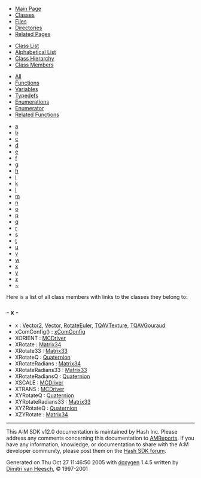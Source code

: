 <div class="tabs">

- [Main Page](index.md)
- <span id="current">[Classes](annotated.md)</span>
- [Files](files.md)
- [Directories](dirs.md)
- [Related Pages](pages.md)

</div>

<div class="tabs">

- [Class List](annotated.md)
- [Alphabetical List](classes.md)
- [Class Hierarchy](hierarchy.md)
- <span id="current">[Class Members](functions.md)</span>

</div>

<div class="tabs">

- <span id="current">[All](functions.md)</span>
- [Functions](functions_func.md)
- [Variables](functions_vars.md)
- [Typedefs](functions_type.md)
- [Enumerations](functions_enum.md)
- [Enumerator](functions_eval.md)
- [Related Functions](functions_rela.md)

</div>

<div class="tabs">

- [a](functions.md#index_a)
- [b](functions_0x62.md#index_b)
- [c](functions_0x63.md#index_c)
- [d](functions_0x64.md#index_d)
- [e](functions_0x65.md#index_e)
- [f](functions_0x66.md#index_f)
- [g](functions_0x67.md#index_g)
- [h](functions_0x68.md#index_h)
- [i](functions_0x69.md#index_i)
- [k](functions_0x6b.md#index_k)
- [l](functions_0x6c.md#index_l)
- [m](functions_0x6d.md#index_m)
- [n](functions_0x6e.md#index_n)
- [o](functions_0x6f.md#index_o)
- [p](functions_0x70.md#index_p)
- [q](functions_0x71.md#index_q)
- [r](functions_0x72.md#index_r)
- [s](functions_0x73.md#index_s)
- [t](functions_0x74.md#index_t)
- [u](functions_0x75.md#index_u)
- [v](functions_0x76.md#index_v)
- [w](functions_0x77.md#index_w)
- <span id="current">[x](functions_0x78.md#index_x)</span>
- [y](functions_0x79.md#index_y)
- [z](functions_0x7a.md#index_z)
- [~](functions_0x7e.md#index_~)

</div>

Here is a list of all class members with links to the classes they belong to:

### <span id="index_x" class="anchor">- x -</span>

- x : <a href="classVector2.md#9dd4e461268c8034f5c8564e155c67a6" class="el">Vector2</a>, <a href="classVector.md#9dd4e461268c8034f5c8564e155c67a6" class="el">Vector</a>, <a href="classRotateEuler.md#9dd4e461268c8034f5c8564e155c67a6" class="el">RotateEuler</a>, <a href="structTQAVTexture.md#9dd4e461268c8034f5c8564e155c67a6" class="el">TQAVTexture</a>, <a href="structTQAVGouraud.md#9dd4e461268c8034f5c8564e155c67a6" class="el">TQAVGouraud</a>
- xComConfig() : <a href="classxComConfig.md#72b41745127c07c547dbec408fb48e74" class="el">xComConfig</a>
- XORIENT : <a href="classMCDriver.md#dca29a1140aadadfd92b34a02fa516ef90c282b44b3ac4d471c847958062058e" class="el">MCDriver</a>
- XRotate : <a href="classMatrix34.md#bbce79da2370f9e02fed127f9c4d3c64" class="el">Matrix34</a>
- XRotate33 : <a href="classMatrix33.md#60694456fa864eb9fd0fbe7179d6d614" class="el">Matrix33</a>
- XRotateQ : <a href="classQuaternion.md#b10b0c1dc6c1e5ae2f185fcaed561f72" class="el">Quaternion</a>
- XRotateRadians : <a href="classMatrix34.md#0e8a14e7048a862f4a3905a9e7fe0283" class="el">Matrix34</a>
- XRotateRadians33 : <a href="classMatrix33.md#889f72090eee4546377cdce79ba1d212" class="el">Matrix33</a>
- XRotateRadiansQ : <a href="classQuaternion.md#743e737bdf4b64049d0fc6a7462b7705" class="el">Quaternion</a>
- XSCALE : <a href="classMCDriver.md#dca29a1140aadadfd92b34a02fa516ef119689a6881a476793d78e2f1c3d52e5" class="el">MCDriver</a>
- XTRANS : <a href="classMCDriver.md#dca29a1140aadadfd92b34a02fa516efab89d8462fe52fea714ca523f21b9fd6" class="el">MCDriver</a>
- XYRotateQ : <a href="classQuaternion.md#51692f9c4b5b036d3c3cfd78d99053c8" class="el">Quaternion</a>
- XYRotateRadians33 : <a href="classMatrix33.md#13f5334907b5d416d961751ad3ac4070" class="el">Matrix33</a>
- XYZRotateQ : <a href="classQuaternion.md#aefc203c35d02b9b7b4071b8fe1e4c4c" class="el">Quaternion</a>
- XZYRotate : <a href="classMatrix34.md#15ab0711faa07dd22537a7095857ed3f" class="el">Matrix34</a>

------------------------------------------------------------------------

<span class="small">This A:M SDK v12.0 documentation is maintained by Hash Inc. Please address any comments concerning this documentation to [AMReports](http://www.hash.com/reports). If you have any information, knowledge, or documentation to share with the A:M developer community, please post them on the [Hash SDK forum](http://www.hash.com/forums/index.php?showforum=11).</span>

Generated on Thu Oct 27 11:46:50 2005 with [<span class="image placeholder" original-image-src="doxygen.png" original-image-title="" height="45" width="100" align="middle" border="0">doxygen</span>](http://www.doxygen.org/index.html) 1.4.5 written by [Dimitri van Heesch](mailto:dimitri@stack.nl), © 1997-2001

